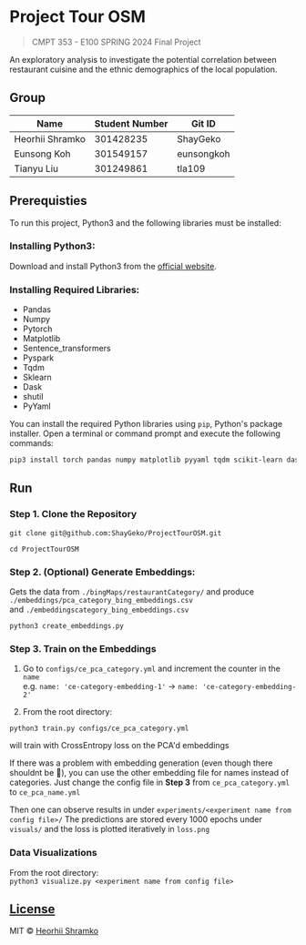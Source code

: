 # Project Tour OSM
> CMPT 353 - E100 SPRING 2024 Final Project

An exploratory analysis to investigate the potential correlation between restaurant cuisine and the ethnic demographics of the local population.  

## Group 
| Name | Student Number | Git ID |
|------------------|----------------|-------------|
| Heorhii Shramko|301428235| ShayGeko |
| Eunsong Koh| 301549157 | eunsongkoh|
| Tianyu Liu |301249861|tla109|


## Prerequisties
To run this project, Python3 and the following libraries must be installed:

### Installing Python3:
Download and install Python3 from the [official website](https://www.python.org/downloads/).

### Installing Required Libraries:
- Pandas
- Numpy
- Pytorch
- Matplotlib
- Sentence_transformers
- Pyspark
- Tqdm
- Sklearn
- Dask
- shutil
- PyYaml


You can install the required Python libraries using `pip`, Python's package installer. Open a terminal or command prompt and execute the following commands:

```bash
pip3 install torch pandas numpy matplotlib pyyaml tqdm scikit-learn dask 
```

## Run 
  ### Step 1. Clone the Repository 
  ```
  git clone git@github.com:ShayGeko/ProjectTourOSM.git
  ```
  ```  
  cd ProjectTourOSM
  ```

  ### Step 2. (Optional) Generate Embeddings:
  Gets the data from ```./bingMaps/restaurantCategory/``` and produce ```./embeddings/pca_category_bing_embeddings.csv```  
  and  ```./embeddingscategory_bing_embeddings.csv```
  
    
    python3 create_embeddings.py
    

  ### Step 3. Train on the Embeddings 
  1) Go to ```configs/ce_pca_category.yml``` and increment the counter in the ```name```  
    e.g. ```name: 'ce-category-embedding-1'``` -> ```name: 'ce-category-embedding-2'```

  2) From the root directory: 
    
    python3 train.py configs/ce_pca_category.yml
    

  will train with CrossEntropy loss on the PCA'd embeddings

If there was a problem with embedding generation (even though there shouldnt be 🙏), you can use the other embedding file for names instead of categories. Just change the config file in **Step 3** from ```ce_pca_category.yml``` to ```ce_pca_name.yml ```

Then one can observe results in under ```experiments/<experiment name from config file>/```
The predictions are stored every 1000 epochs under ```visuals/``` and the loss is plotted iteratively in ```loss.png```


  
  ### Data Visualizations 
  From the root directory:  
      ```python3 visualize.py <experiment name from config file>```

## [License](https://github.com/ShayGeko/ProjectTourOSM/blob/main/LICENSE)
MIT © [Heorhii Shramko](https://github.com/ShayGeko)
